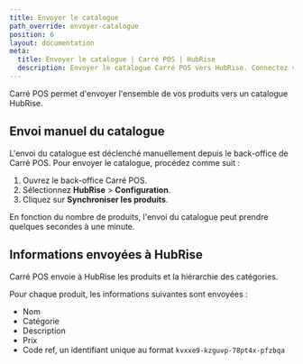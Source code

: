 ```yaml
---
title: Envoyer le catalogue
path_override: envoyer-catalogue
position: 6
layout: documentation
meta:
  title: Envoyer le catalogue | Carré POS | HubRise
  description: Envoyer le catalogue Carré POS vers HubRise. Connectez vos apps et synchronisez vos données.
---
```


Carré POS permet d'envoyer l'ensemble de vos produits vers un catalogue HubRise.

## Envoi manuel du catalogue

L'envoi du catalogue est déclenché manuellement depuis le back-office de Carré POS. Pour envoyer le catalogue, procédez comme suit :

1. Ouvrez le back-office Carré POS.
2. Sélectionnez **HubRise** > **Configuration**.
3. Cliquez sur **Synchroniser les produits**.

En fonction du nombre de produits, l'envoi du catalogue peut prendre quelques secondes à une minute.

## Informations envoyées à HubRise

Carré POS envoie à HubRise les produits et la hiérarchie des catégories.

Pour chaque produit, les informations suivantes sont envoyées :

- Nom
- Catégorie
- Description
- Prix
- Code ref, un identifiant unique au format `kvxxe9-kzguvp-78pt4x-pfzbqa`
